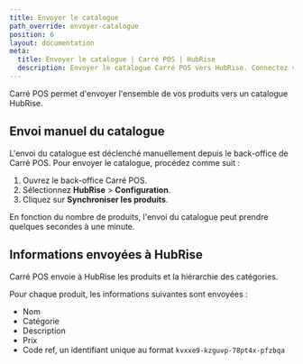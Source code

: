 ```yaml
---
title: Envoyer le catalogue
path_override: envoyer-catalogue
position: 6
layout: documentation
meta:
  title: Envoyer le catalogue | Carré POS | HubRise
  description: Envoyer le catalogue Carré POS vers HubRise. Connectez vos apps et synchronisez vos données.
---
```


Carré POS permet d'envoyer l'ensemble de vos produits vers un catalogue HubRise.

## Envoi manuel du catalogue

L'envoi du catalogue est déclenché manuellement depuis le back-office de Carré POS. Pour envoyer le catalogue, procédez comme suit :

1. Ouvrez le back-office Carré POS.
2. Sélectionnez **HubRise** > **Configuration**.
3. Cliquez sur **Synchroniser les produits**.

En fonction du nombre de produits, l'envoi du catalogue peut prendre quelques secondes à une minute.

## Informations envoyées à HubRise

Carré POS envoie à HubRise les produits et la hiérarchie des catégories.

Pour chaque produit, les informations suivantes sont envoyées :

- Nom
- Catégorie
- Description
- Prix
- Code ref, un identifiant unique au format `kvxxe9-kzguvp-78pt4x-pfzbqa`
